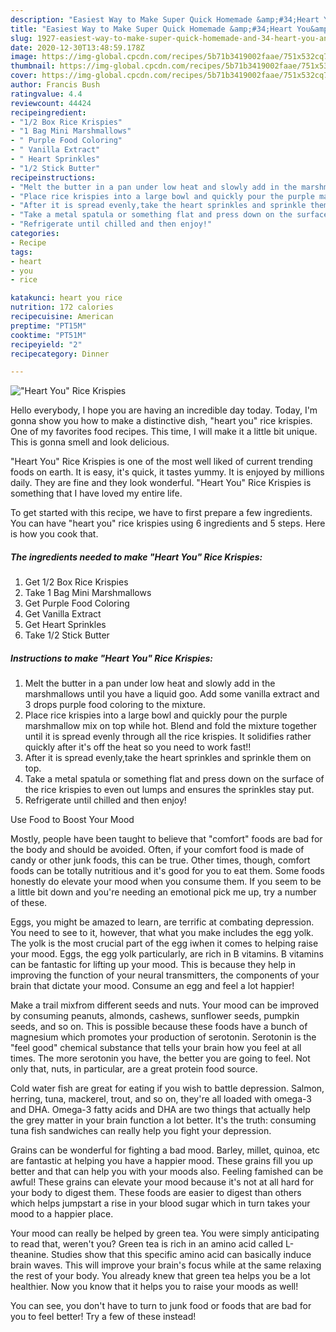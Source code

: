 ```yaml
---
description: "Easiest Way to Make Super Quick Homemade &amp;#34;Heart You&amp;#34; Rice Krispies"
title: "Easiest Way to Make Super Quick Homemade &amp;#34;Heart You&amp;#34; Rice Krispies"
slug: 1927-easiest-way-to-make-super-quick-homemade-and-34-heart-you-and-34-rice-krispies
date: 2020-12-30T13:48:59.178Z
image: https://img-global.cpcdn.com/recipes/5b71b3419002faae/751x532cq70/heart-you-rice-krispies-recipe-main-photo.jpg
thumbnail: https://img-global.cpcdn.com/recipes/5b71b3419002faae/751x532cq70/heart-you-rice-krispies-recipe-main-photo.jpg
cover: https://img-global.cpcdn.com/recipes/5b71b3419002faae/751x532cq70/heart-you-rice-krispies-recipe-main-photo.jpg
author: Francis Bush
ratingvalue: 4.4
reviewcount: 44424
recipeingredient:
- "1/2 Box Rice Krispies"
- "1 Bag Mini Marshmallows"
- " Purple Food Coloring"
- " Vanilla Extract"
- " Heart Sprinkles"
- "1/2 Stick Butter"
recipeinstructions:
- "Melt the butter in a pan under low heat and slowly add in the marshmallows until you have a liquid goo. Add some vanilla extract and 3 drops purple food coloring to the mixture."
- "Place rice krispies into a large bowl and quickly pour the purple marshmallow mix on top while hot. Blend and fold the mixture together until it is spread evenly through all the rice krispies. It solidifies rather quickly after it&#39;s off the heat so you need to work fast!!"
- "After it is spread evenly,take the heart sprinkles and sprinkle them on top."
- "Take a metal spatula or something flat and press down on the surface of the rice krispies to even out lumps and ensures the sprinkles stay put."
- "Refrigerate until chilled and then enjoy!"
categories:
- Recipe
tags:
- heart
- you
- rice

katakunci: heart you rice 
nutrition: 172 calories
recipecuisine: American
preptime: "PT15M"
cooktime: "PT51M"
recipeyield: "2"
recipecategory: Dinner

---
```



![&#34;Heart You&#34; Rice Krispies](https://img-global.cpcdn.com/recipes/5b71b3419002faae/751x532cq70/heart-you-rice-krispies-recipe-main-photo.jpg)

Hello everybody, I hope you are having an incredible day today. Today, I'm gonna show you how to make a distinctive dish, &#34;heart you&#34; rice krispies. One of my favorites food recipes. This time, I will make it a little bit unique. This is gonna smell and look delicious.



&#34;Heart You&#34; Rice Krispies is one of the most well liked of current trending foods on earth. It is easy, it's quick, it tastes yummy. It is enjoyed by millions daily. They are fine and they look wonderful. &#34;Heart You&#34; Rice Krispies is something that I have loved my entire life.


To get started with this recipe, we have to first prepare a few ingredients. You can have &#34;heart you&#34; rice krispies using 6 ingredients and 5 steps. Here is how you cook that.

<!--inarticleads1-->

##### The ingredients needed to make &#34;Heart You&#34; Rice Krispies:

1. Get 1/2 Box Rice Krispies
1. Take 1 Bag Mini Marshmallows
1. Get  Purple Food Coloring
1. Get  Vanilla Extract
1. Get  Heart Sprinkles
1. Take 1/2 Stick Butter




<!--inarticleads2-->

##### Instructions to make &#34;Heart You&#34; Rice Krispies:

1. Melt the butter in a pan under low heat and slowly add in the marshmallows until you have a liquid goo. Add some vanilla extract and 3 drops purple food coloring to the mixture.
1. Place rice krispies into a large bowl and quickly pour the purple marshmallow mix on top while hot. Blend and fold the mixture together until it is spread evenly through all the rice krispies. It solidifies rather quickly after it&#39;s off the heat so you need to work fast!!
1. After it is spread evenly,take the heart sprinkles and sprinkle them on top.
1. Take a metal spatula or something flat and press down on the surface of the rice krispies to even out lumps and ensures the sprinkles stay put.
1. Refrigerate until chilled and then enjoy!




Use Food to Boost Your Mood


Mostly, people have been taught to believe that "comfort" foods are bad for the body and should be avoided. Often, if your comfort food is made of candy or other junk foods, this can be true. Other times, though, comfort foods can be totally nutritious and it's good for you to eat them. Some foods honestly do elevate your mood when you consume them. If you seem to be a little bit down and you're needing an emotional pick me up, try a number of these.

Eggs, you might be amazed to learn, are terrific at combating depression. You need to see to it, however, that what you make includes the egg yolk. The yolk is the most crucial part of the egg iwhen it comes to helping raise your mood. Eggs, the egg yolk particularly, are rich in B vitamins. B vitamins can be fantastic for lifting up your mood. This is because they help in improving the function of your neural transmitters, the components of your brain that dictate your mood. Consume an egg and feel a lot happier!

Make a trail mixfrom different seeds and nuts. Your mood can be improved by consuming peanuts, almonds, cashews, sunflower seeds, pumpkin seeds, and so on. This is possible because these foods have a bunch of magnesium which promotes your production of serotonin. Serotonin is the "feel good" chemical substance that tells your brain how you feel at all times. The more serotonin you have, the better you are going to feel. Not only that, nuts, in particular, are a great protein food source.

Cold water fish are great for eating if you wish to battle depression. Salmon, herring, tuna, mackerel, trout, and so on, they're all loaded with omega-3 and DHA. Omega-3 fatty acids and DHA are two things that actually help the grey matter in your brain function a lot better. It's the truth: consuming tuna fish sandwiches can really help you fight your depression. 

Grains can be wonderful for fighting a bad mood. Barley, millet, quinoa, etc are fantastic at helping you have a happier mood. These grains fill you up better and that can help you with your moods also. Feeling famished can be awful! These grains can elevate your mood because it's not at all hard for your body to digest them. These foods are easier to digest than others which helps jumpstart a rise in your blood sugar which in turn takes your mood to a happier place.

Your mood can really be helped by green tea. You were simply anticipating to read that, weren't you? Green tea is rich in an amino acid called L-theanine. Studies show that this specific amino acid can basically induce brain waves. This will improve your brain's focus while at the same relaxing the rest of your body. You already knew that green tea helps you be a lot healthier. Now you know that it helps you to raise your moods as well!

You can see, you don't have to turn to junk food or foods that are bad for you to feel better! Try a few of these instead!

